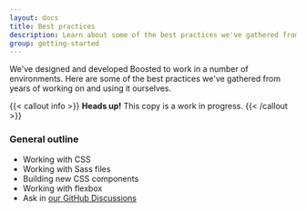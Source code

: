 ```yaml
---
layout: docs
title: Best practices
description: Learn about some of the best practices we've gathered from years of working on and using Boosted.
group: getting-started
---
```


We've designed and developed Boosted to work in a number of environments. Here are some of the best practices we've gathered from years of working on and using it ourselves.

{{< callout info >}}
**Heads up!** This copy is a work in progress.
{{< /callout >}}

### General outline

- Working with CSS
- Working with Sass files
- Building new CSS components
- Working with flexbox
- Ask in [our GitHub Discussions](https://github.com/twbs/bootstrap/discussions)
